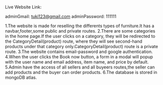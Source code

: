 Live Website Link:

adminGmail: tuki123@gmail.com
adminPassword: 111111

1.The website is made for reselling the differents types of furniture.It has a navbar,footer,some public and private routes.
2.There are some categories in the home page.If the user clicks on a category, they will be redirected to the CategoryDetail(product) route, where they will see second-hand products under that category only.CategoryDetail(product) route is a private route.
3.The website contains email-password and google authentication.
4.When the user clicks the Book now button, a form in a modal will popup with the user name and email address, item name, and price by default.
5.Admin have the access of all sellers and all buyeers routes,the seller can add products and the buyer can order products.
6.The database is stored in mongoDB atlas.